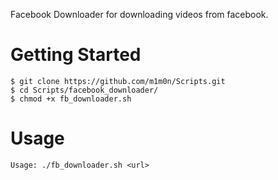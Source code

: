 Facebook Downloader for downloading videos from facebook.

# Getting Started
```
$ git clone https://github.com/m1m0n/Scripts.git
$ cd Scripts/facebook_downloader/
$ chmod +x fb_downloader.sh
```

# Usage
`Usage: ./fb_downloader.sh <url>`
